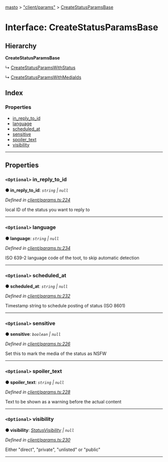 [masto](../README.md) > ["client/params"](../modules/_client_params_.md) > [CreateStatusParamsBase](../interfaces/_client_params_.createstatusparamsbase.md)

# Interface: CreateStatusParamsBase

## Hierarchy

**CreateStatusParamsBase**

↳  [CreateStatusParamsWithStatus](_client_params_.createstatusparamswithstatus.md)

↳  [CreateStatusParamsWithMediaIds](_client_params_.createstatusparamswithmediaids.md)

## Index

### Properties

* [in_reply_to_id](_client_params_.createstatusparamsbase.md#in_reply_to_id)
* [language](_client_params_.createstatusparamsbase.md#language)
* [scheduled_at](_client_params_.createstatusparamsbase.md#scheduled_at)
* [sensitive](_client_params_.createstatusparamsbase.md#sensitive)
* [spoiler_text](_client_params_.createstatusparamsbase.md#spoiler_text)
* [visibility](_client_params_.createstatusparamsbase.md#visibility)

---

## Properties

<a id="in_reply_to_id"></a>

### `<Optional>` in_reply_to_id

**● in_reply_to_id**: *`string` \| `null`*

*Defined in [client/params.ts:224](https://github.com/neet/masto.js/blob/b4e0b0f/src/client/params.ts#L224)*

local ID of the status you want to reply to

___
<a id="language"></a>

### `<Optional>` language

**● language**: *`string` \| `null`*

*Defined in [client/params.ts:234](https://github.com/neet/masto.js/blob/b4e0b0f/src/client/params.ts#L234)*

ISO 639-2 language code of the toot, to skip automatic detection

___
<a id="scheduled_at"></a>

### `<Optional>` scheduled_at

**● scheduled_at**: *`string` \| `null`*

*Defined in [client/params.ts:232](https://github.com/neet/masto.js/blob/b4e0b0f/src/client/params.ts#L232)*

Timestamp string to schedule posting of status (ISO 8601)

___
<a id="sensitive"></a>

### `<Optional>` sensitive

**● sensitive**: *`boolean` \| `null`*

*Defined in [client/params.ts:226](https://github.com/neet/masto.js/blob/b4e0b0f/src/client/params.ts#L226)*

Set this to mark the media of the status as NSFW

___
<a id="spoiler_text"></a>

### `<Optional>` spoiler_text

**● spoiler_text**: *`string` \| `null`*

*Defined in [client/params.ts:228](https://github.com/neet/masto.js/blob/b4e0b0f/src/client/params.ts#L228)*

Text to be shown as a warning before the actual content

___
<a id="visibility"></a>

### `<Optional>` visibility

**● visibility**: *[StatusVisibility](../modules/_entities_status_.md#statusvisibility) \| `null`*

*Defined in [client/params.ts:230](https://github.com/neet/masto.js/blob/b4e0b0f/src/client/params.ts#L230)*

Either "direct", "private", "unlisted" or "public"

___

